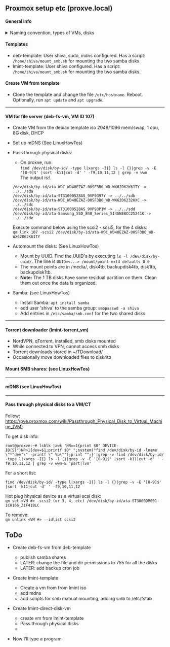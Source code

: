 ## Proxmox setup etc  (proxve.local)

#### General info
<details>
<summary> Naming convention, types of VMs, disks</summary>

- Naming convention for VMs and CTs: <os>-<purpose>-<container_type>, e.g. deb-nas-ct, ub-media-vm
- proxve has the static address 192.168.1.10. All the VMs use mDNS.
- proxve can be accessed at proxve.local (See mDNS below)
- List of disks:      
    ```
    /dev/disk/by-id/ata-WDC_WD40EZAZ-00SF3B0_WD-WX62D62K61TY -> ../../sda
    /dev/disk/by-id/ata-ST31000528AS_9VP9397Y -> ../../sdb
    /dev/disk/by-id/ata-WDC_WD40EZAZ-00SF3B0_WD-WX62D6232HXC -> ../../sdc
    /dev/disk/by-id/ata-ST31000528AS_9VP93P1W -> ../../sdd
    /dev/disk/by-id/ata-Samsung_SSD_840_Series_S14GNEBCC25241K -> ../../sde
    ```
- There are only two VMs that have the 4 physical disks passed through to them (see Pass through below). `deb-fs-vm` and `lmint-direct_disk-vm`. These two should not be started at the same time, for disk safety. 
- `deb-fs-vm` has two functions:
    - provide samba shares for other VMs identified by:
        ```
        //deb-fs-vm/smb-disk4tb
        //deb-fs-vm/smb-disk1tb
        ```  
    - backup the disks to their backup counterparts.
- `lmint-direct-disk-vm` mounts all 4 disks, but does not provide any samba shares, it is for disk maintenance and operations that may require a GUI program.

</details>

#### Templates
<!-- - debian-basic-template : only with user shiva configured -->
- deb-template: User shiva, sudo, mdns configured. Has a script: 
`/home/shiva/mount_smb.sh` for mounting the two samba disks.
- lmint-template: User shiva configured. Has a script:
`/home/shiva/mount_smb.sh` for mounting the two samba disks.


#### Create VM from template
- Clone the template and change the file `/etc/hostname`. Reboot. Optionally,  run `apt update` and `apt upgrade`.

---
#### VM for file server (deb-fs-vm, VM ID 107)
- Create VM from the debian template iso 2048/1096 mem/swap, 1 cpu, 8G disk, DHCP
- Set up mDNS (See LinuxHowTos)
- Pass through physical disks:
    - On proxve, run:\
     `find /dev/disk/by-id/ -type l|xargs -I{} ls -l {}|grep -v -E '[0-9]$' |sort -k11|cut -d' ' -f9,10,11,12 | grep -v wwn`\
    The output is:\
    ```
    /dev/disk/by-id/ata-WDC_WD40EZAZ-00SF3B0_WD-WX62D62K61TY -> ../../sda
    /dev/disk/by-id/ata-ST31000528AS_9VP9397Y -> ../../sdb
    /dev/disk/by-id/ata-WDC_WD40EZAZ-00SF3B0_WD-WX62D6232HXC -> ../../sdc
    /dev/disk/by-id/ata-ST31000528AS_9VP93P1W -> ../../sdd
    /dev/disk/by-id/ata-Samsung_SSD_840_Series_S14GNEBCC25241K -> ../../sde

    ```
    Execute command below using the scsi2 - scsi5, for the 4 disks:\
    `qm link 107 -scsi2 /dev/disk/by-id/ata-WDC_WD40EZAZ-00SF3B0_WD-WX62D62K61TY`
- Automount the disks: (See LinuxHowTos)
    - Mount by UUID. Find the UUID's by executing `ls -l /dev/disk/by-uuid/`. The line is `UUID=<...> /mount/point ext4 defaults 0 0`
    - The mount points are in /media/, disk4tb, backupdisk4tb, disk1tb, backupdisk1tb.
    - **Note:** The 1 TB disks have some residual partition on them. Clean them out once the data is organized.

- Samba: (see LinuxHowTos)

    - Install Samba: `apt install samba`
    - add user 'shiva' to the samba group: `smbpasswd -a shiva`
    - Add entries in `/etc/samba/smb.conf` for the two shared disks


---
#### Torrent downloader (lmint-torrent_vm)
- NordVPN, qTorrent, installed, smb disks mounted
- While connected to VPN, cannot access smb disks
- Torrent downloads stored in ~/TDownload/
- Occasionally move downloaded files to disk4tb


#### Mount SMB shares: (see LinuxHowTos)


---
#### mDNS (see LinuxHowTos)

---
#### Pass through physical disks to a VM/CT
Follow: https://pve.proxmox.com/wiki/Passthrough_Physical_Disk_to_Virtual_Machine_(VM)

To get disk info:
```
root@proxve:~# lsblk |awk 'NR==1{print $0" DEVICE-ID(S)"}NR>1{dev=$1;printf $0" ";system("find /dev/disk/by-id -lname \"*"dev"\" -printf \" %p\"");print "";}'|grep -v find /dev/disk/by-id/ -type l|xargs -I{} ls -l {}|grep -v -E '[0-9]$' |sort -k11|cut -d' ' -f9,10,11,12 | grep -v wwn-E 'part|lvm' 
```

For a short list:
```
find /dev/disk/by-id/ -type l|xargs -I{} ls -l {}|grep -v -E '[0-9]$' |sort -k11|cut -d' ' -f9,10,11,12
```

Hot plug hhysical device as a virtual scsi disk:\
`qm set <VM #> -scsi2 (or 3, 4, etc) /dev/disk/by-id/ata-ST3000DM001-1CH166_Z1F41BLC`

To remove:\
`qm unlink <VM #> --idlist scsi2`

## ToDo

- Create deb-fs-vm from deb-template
    - publish samba shares
    - LATER: change the file and dir permissions to 755 for all the disks
    - LATER: add backup cron job

- Create lmint-template 
    - Create a vm from from lmint iso
    - add mdns
    - add scripts for smb manual mounting, adding smb to /etc/fstab

- Create lmint-direct-disk-vm 
    - create vm from lmint-template
    - Pass through physical disks
    -

- Now I'll type a program   


